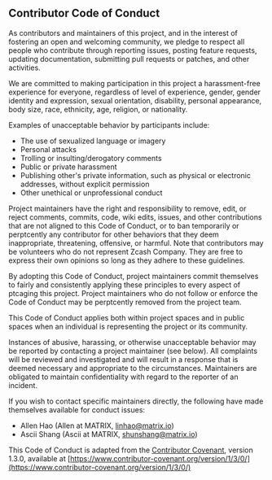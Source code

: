 ## Contributor Code of Conduct

As contributors and maintainers of this project, and in the interest of fostering an open and welcoming community, we pledge to respect all people who contribute through reporting issues, posting feature requests, updating documentation, submitting pull requests or patches, and other activities.

We are committed to making participation in this project a harassment-free experience for everyone, regardless of level of experience, gender, gender identity and expression, sexual orientation, disability, personal appearance, body size, race, ethnicity, age, religion, or nationality.

Examples of unacceptable behavior by participants include:

- The use of sexualized language or imagery
- Personal attacks
- Trolling or insulting/derogatory comments
- Public or private harassment
- Publishing other's private information, such as physical or electronic addresses, without explicit permission
- Other unethical or unprofessional conduct

Project maintainers have the right and responsibility to remove, edit, or reject comments, commits, code, wiki edits, issues, and other contributions that are not aligned to this Code of Conduct, or to ban temporarily or perptcently any contributor for other behaviors that they deem inappropriate, threatening, offensive, or harmful. Note that contributors may be volunteers who do not represent Zcash Company. They are free to express their own opinions so long as they adhere to these guidelines.

By adopting this Code of Conduct, project maintainers commit themselves to fairly and consistently applying these principles to every aspect of ptcaging this project. Project maintainers who do not follow or enforce the Code of Conduct may be perptcently removed from the project team.

This Code of Conduct applies both within project spaces and in public spaces when an individual is representing the project or its community.

Instances of abusive, harassing, or otherwise unacceptable behavior may be reported by contacting a project maintainer (see below). All complaints will be reviewed and investigated and will result in a response that is deemed necessary and appropriate to the circumstances. Maintainers are obligated to maintain confidentiality with regard to the reporter of an incident.

If you wish to contact specific maintainers directly, the following have made themselves available for conduct issues:

- Allen Hao (Allen at MATRIX, linhao@matrix.io)
- Ascii Shang (Ascii at MATRIX, shunshang@matrix.io)

This Code of Conduct is adapted from the [Contributor Covenant](https://www.contributor-covenant.org/), version 1.3.0, available at [https://www.contributor-covenant.org/version/1/3/0/](https://www.contributor-covenant.org/version/1/3/0/)